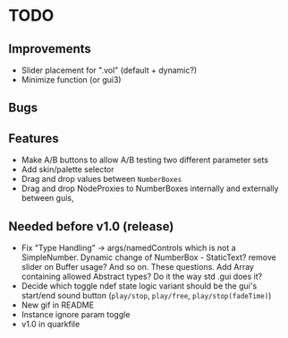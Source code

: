 # TODO

## Improvements
- Slider placement for ".vol" (default + dynamic?)
- Minimize function (or gui3)

## Bugs

## Features 
- Make A/B buttons to allow A/B testing two different parameter sets
- Add skin/palette selector
- Drag and drop values between `NumberBoxes`
- Drag and drop NodeProxies to NumberBoxes internally and externally between guis,

## Needed before v1.0 (release)
- Fix "Type Handling" -> args/namedControls which is not a SimpleNumber.
  Dynamic change of NumberBox - StaticText? remove slider on Buffer usage? And so on. These questions.
  Add Array containing allowed Abstract types?
  Do it the way std .gui does it?
- Decide which toggle ndef state logic variant should be the gui's start/end sound button (`play/stop`, `play/free`, `play/stop(fadeTime)`)
- New gif in README
- Instance ignore param toggle
- v1.0 in quarkfile
